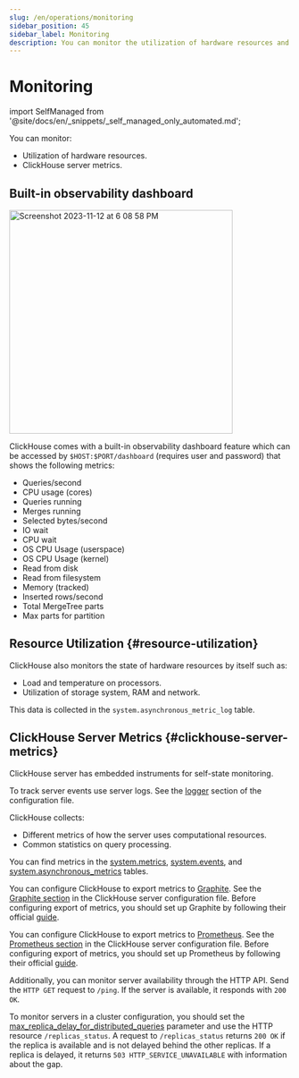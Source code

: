 ```yaml
---
slug: /en/operations/monitoring
sidebar_position: 45
sidebar_label: Monitoring
description: You can monitor the utilization of hardware resources and also ClickHouse server metrics.
---
```


# Monitoring
import SelfManaged from '@site/docs/en/_snippets/_self_managed_only_automated.md';

<SelfManaged />

You can monitor:

- Utilization of hardware resources.
- ClickHouse server metrics.

## Built-in observability dashboard

<img width="400" alt="Screenshot 2023-11-12 at 6 08 58 PM" src="https://github.com/ClickHouse/ClickHouse/assets/3936029/2bd10011-4a47-4b94-b836-d44557c7fdc1">

ClickHouse comes with a built-in observability dashboard feature which can be accessed by `$HOST:$PORT/dashboard` (requires user and password) that shows the following metrics:
- Queries/second
- CPU usage (cores)
- Queries running
- Merges running
- Selected bytes/second
- IO wait
- CPU wait
- OS CPU Usage (userspace)
- OS CPU Usage (kernel)
- Read from disk
- Read from filesystem
- Memory (tracked)
- Inserted rows/second
- Total MergeTree parts
- Max parts for partition

## Resource Utilization {#resource-utilization}

ClickHouse also monitors the state of hardware resources by itself such as:

- Load and temperature on processors.
- Utilization of storage system, RAM and network.

This data is collected in the `system.asynchronous_metric_log` table.

## ClickHouse Server Metrics {#clickhouse-server-metrics}

ClickHouse server has embedded instruments for self-state monitoring.

To track server events use server logs. See the [logger](../operations/server-configuration-parameters/settings.md#server_configuration_parameters-logger) section of the configuration file.

ClickHouse collects:

- Different metrics of how the server uses computational resources.
- Common statistics on query processing.

You can find metrics in the [system.metrics](../operations/system-tables/metrics.md#system_tables-metrics), [system.events](../operations/system-tables/events.md#system_tables-events), and [system.asynchronous_metrics](../operations/system-tables/asynchronous_metrics.md#system_tables-asynchronous_metrics) tables.

You can configure ClickHouse to export metrics to [Graphite](https://github.com/graphite-project). See the [Graphite section](../operations/server-configuration-parameters/settings.md#server_configuration_parameters-graphite) in the ClickHouse server configuration file. Before configuring export of metrics, you should set up Graphite by following their official [guide](https://graphite.readthedocs.io/en/latest/install.html).

You can configure ClickHouse to export metrics to [Prometheus](https://prometheus.io). See the [Prometheus section](../operations/server-configuration-parameters/settings.md#server_configuration_parameters-prometheus) in the ClickHouse server configuration file. Before configuring export of metrics, you should set up Prometheus by following their official [guide](https://prometheus.io/docs/prometheus/latest/installation/).

Additionally, you can monitor server availability through the HTTP API. Send the `HTTP GET` request to `/ping`. If the server is available, it responds with `200 OK`.

To monitor servers in a cluster configuration, you should set the [max_replica_delay_for_distributed_queries](../operations/settings/settings.md#settings-max_replica_delay_for_distributed_queries) parameter and use the HTTP resource `/replicas_status`. A request to `/replicas_status` returns `200 OK` if the replica is available and is not delayed behind the other replicas. If a replica is delayed, it returns `503 HTTP_SERVICE_UNAVAILABLE` with information about the gap.
